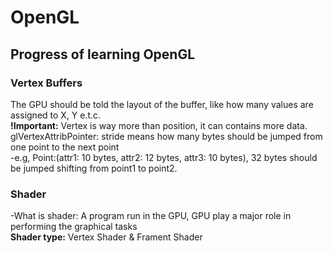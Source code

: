 # OpenGL
## Progress of learning OpenGL

### Vertex Buffers
The GPU should be told the layout of the buffer, like how many values are assigned to X, Y e.t.c. <br/>
**!Important:**
Vertex is way more than position, it can contains more data.<br/>
glVertexAttribPointer: stride means how many bytes should be jumped from one point to the next point<br/>
-e.g, Point:(attr1: 10 bytes, attr2: 12 bytes, attr3: 10 bytes), 32 bytes should be jumped shifting from point1 to point2.<br/>
### Shader
-What is shader: A program run in the GPU, GPU play a major role in performing the graphical tasks<br/>
**Shader type:** Vertex Shader & Frament Shader
